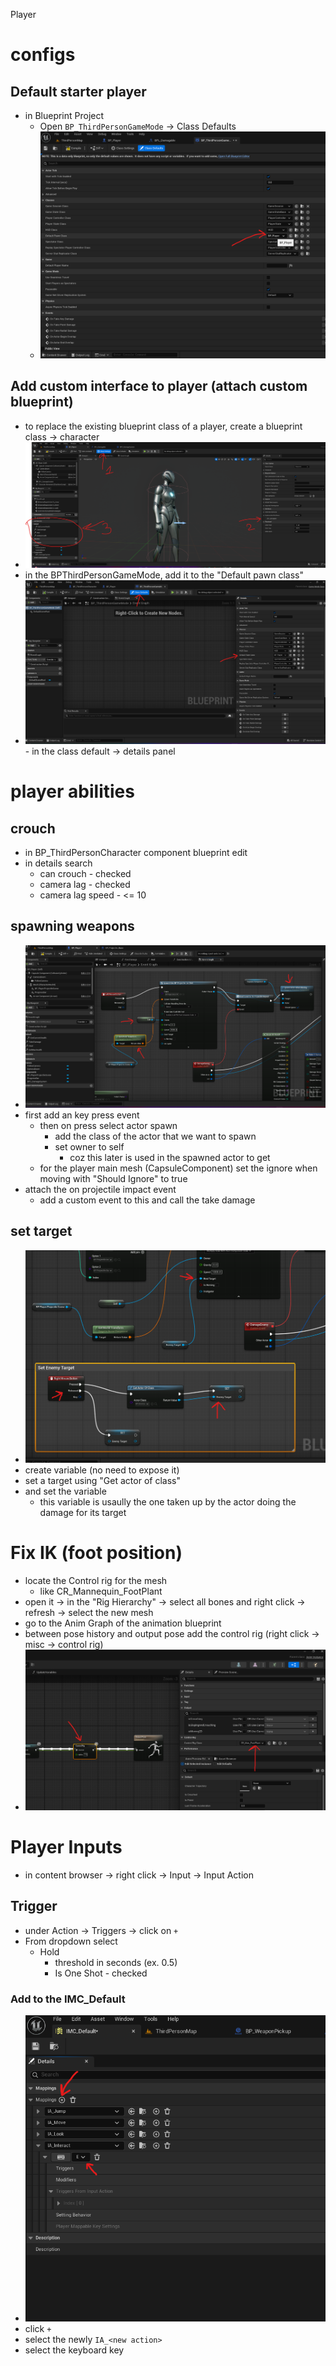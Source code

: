 Player

# configs

## Default starter player

- in Blueprint Project
  - Open `BP_ThirdPersonGameMode` -> Class Defaults
  - <img src="./images/change-default-pawn.png">

## Add custom interface to player (attach custom blueprint)

- to replace the existing blueprint class of a player, create a blueprint class -> character
- <img src="./images/add-player-interface.png">
- in the BPThirdPersonGameMode, add it to the "Default pawn class"
- <img src="./images/add-custom-char-blueprint-class.png">
  - in the class default -> details panel

# player abilities

## crouch

- in BP_ThirdPersonCharacter component blueprint edit
- in details search
  - can crouch - checked
  - camera lag - checked
  - camera lag speed - <= 10

## spawning weapons

- <img src="./images/spawn-actor-on-player.png">
- first add an key press event
  - then on press select actor spawn
    - add the class of the actor that we want to spawn
    - set owner to self
      - coz this later is used in the spawned actor to get
  - for the player main mesh (CapsuleComponent) set the ignore when moving with "Should Ignore" to true
- attach the on projectile impact event
  - add a custom event to this and call the take damage

## set target

- <img src="./images/set-target-on-keypress.png">
- create variable (no need to expose it)
- set a target using "Get actor of class"
- and set the variable
  - this variable is usaully the one taken up by the actor doing the damage for its target

# Fix IK (foot position)

- locate the Control rig for the mesh
  - like CR_Mannequin_FootPlant
- open it -> in the "Rig Hierarchy" -> select all bones and right click -> refresh -> select the new mesh
- go to the Anim Graph of the animation blueprint
- between pose history and output pose add the control rig (right click -> misc -> control rig)
- <img src="./images/anim-graph-control-rig.png">

# Player Inputs

- in content browser -> right click -> Input -> Input Action

## Trigger

- under Action -> Triggers -> click on `+`
- From dropdown select
  - Hold
    - threshold in seconds (ex. 0.5)
    - Is One Shot - checked

### Add to the IMC_Default

- <img src="./images/IMC-default-add-action.png">
- click `+`
- select the newly `IA_<new action>`
- select the keyboard key
